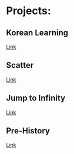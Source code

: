 # Projects:

## Korean Learning
[Link](https://leifthebetteranderson.github.io/Korean/main.html)

## Scatter
[Link](https://leifthebetteranderson.github.io/Scatter/main.html)

## Jump to Infinity
[Link](https://leifthebetteranderson.github.io/Jump-to-Infinity/main.html)

## Pre-History
[Link](https://leifthebetteranderson.github.io/Pre-History/main.html)
